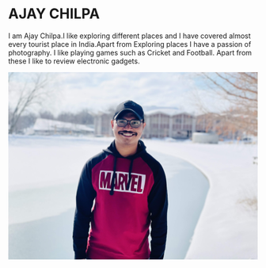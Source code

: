 # AJAY CHILPA
I am Ajay Chilpa.I like exploring different places and I have covered almost every tourist place in India.Apart from Exploring places I have a passion of photography. I like playing games such as Cricket and Football. Apart from these I like to review electronic gadgets.

![Ajay](Ajay.jpg)
